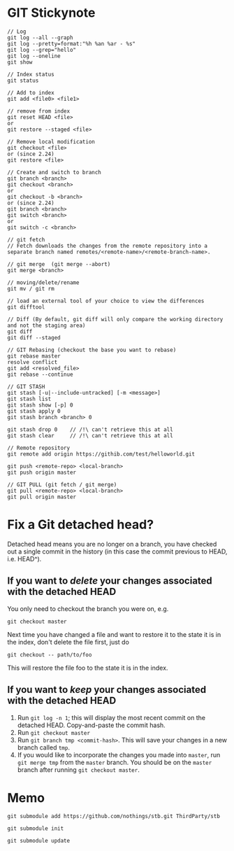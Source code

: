 # GIT Stickynote
```
// Log
git log --all --graph
git log --pretty=format:"%h %an %ar - %s"
git log --grep="hello"
git log --oneline
git show

// Index status
git status

// Add to index
git add <file0> <file1>

// remove from index
git reset HEAD <file>
or
git restore --staged <file>

// Remove local modification
git checkout <file>
or (since 2.24)
git restore <file>

// Create and switch to branch
git branch <branch>
git checkout <branch>
or
git checkout -b <branch>
or (since 2.24)
git branch <branch>
git switch <branch>
or
git switch -c <branch>

// git fetch
// Fetch downloads the changes from the remote repository into a separate branch named remotes/<remote-name>/<remote-branch-name>.

// git merge  (git merge --abort)
git merge <branch>

// moving/delete/rename
git mv / git rm

// load an external tool of your choice to view the differences
git difftool

// Diff (By default, git diff will only compare the working directory and not the staging area)
git diff
git diff --staged

// GIT Rebasing (checkout the base you want to rebase)
git rebase master
resolve conflict
git add <resolved_file>
git rebase --continue

// GIT STASH
git stash [-u|--include-untracked] [-m <message>]
git stash list
git stash show [-p] 0
git stash apply 0
git stash branch <branch> 0

git stash drop 0    // /!\ can't retrieve this at all
git stash clear     // /!\ can't retrieve this at all

// Remote repository
git remote add origin https://githib.com/test/helloworld.git

git push <remote-repo> <local-branch>
git push origin master

// GIT PULL (git fetch / git merge)
git pull <remote-repo> <local-branch>
git pull origin master
```


Fix a Git detached head?
=====================

Detached head means you are no longer on a branch, you have checked out a single commit in the history (in this case the commit previous to HEAD, i.e. HEAD^).

If you want to *delete* your changes associated with the detached HEAD
-------------------

You only need to checkout the branch you were on, e.g.

`git checkout master`

Next time you have changed a file and want to restore it to the state it is in the index, don't delete the file first, just do

`git checkout -- path/to/foo`

This will restore the file foo to the state it is in the index. 

If you want to *keep* your changes associated with the detached HEAD
-------------------

1. Run `git log -n 1`; this will display the most recent commit on the detached HEAD. Copy-and-paste the commit hash.
2. Run `git checkout master`
3. Run `git branch tmp <commit-hash>`. This will save your changes in a new branch called `tmp`.
4. If you would like to incorporate the changes you made into `master`, run `git merge tmp` from the `master` branch. You should be on the `master` branch after running `git checkout master`.

Memo
=====================
`git submodule add https://github.com/nothings/stb.git ThirdParty/stb`

`git submodule init`

`git submodule update`
